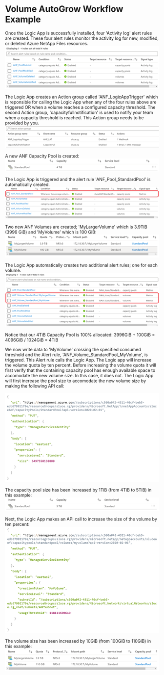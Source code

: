 # Volume AutoGrow Workflow Example

Once the Logic App is successfully installed, four 'Activity log' alert rules are created. These four alert rules monitor the activity log for new, modified, or deleted Azure NetApp Files resources.
![Four Alert Rules](./img/activitylogrules.png)

The Logic App creates an Action group called 'ANF_LogicAppTrigger' which is reponsible for calling the Logic App when any of the four rules above are triggered OR when a volume reaches a configured capacity threshold. The second Action group, 'capacityfullnotification' is used to notify your team when a capacity threshold is reached. This Action group needs to be provided by you.
![Action Groups](./img/actiongroup.png)

A new ANF Capacity Pool is created:
![Pool Before Resize](./img/poolbeforeresize.png)

The Logic App is triggered and the alert rule 'ANF_Pool_StandardPool' is automatically created.
![Capacity Pool Alert Rule](./img/newcapacitypoolalertrule.png)

Two new ANF Volumes are created; 'MyLargerVolume' which is 3.9TiB (3996 GiB) and 'MyVolume' which is 100 GiB:
![Volumes Before Resize](./img/volumesbeforeresize.png)

The Logic App automatically creates two additional alert rules; one for each volume.
![Volume Alert Rule](./img/newlargervolumealertrule.png)

Notice that our 4TiB Capacity Pool is 100% allocated: 3996GiB + 100GiB = 4096GiB / 1024GiB = 4TiB  

We now write data to 'MyVolume' crossing the specified consumed threshold and the Alert rule, 'ANF_Volume_StandardPool_MyVolume', is triggered. This Alert rule calls the Logic App. The Logic app will increase the volume quota by ten percent. Before increasing the volume quota it will first verify that the containing capacity pool has enough available space to accomodate the new volume size. In this case, it does not. The Logic App will first increase the pool size to accomodate the new volume size by making the following API call:

<img src="./img/poolincreaseapi.png" alt="" width="600" style="margin: 0 0 0 0; " />

The capacity pool size has been increased by 1TiB (from 4TiB to 5TiB) in this example:
![Pool Ater Resize](./img/poolafterresize.png)

Next, the Logic App makes an API call to increase the size of the volume by ten percent:
<img src="./img/volumeincreaseapi.png" alt="" width="600" style="margin: 0 0 0 0; " />

The volume size has been increased by 10GiB (from 100GiB to 110GiB) in this example:
![Violume After Resize](./img/volumesafterresize.png)
